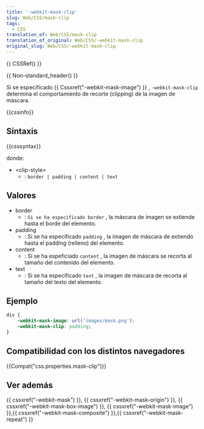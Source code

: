 ```yaml
---
title: '-webkit-mask-clip'
slug: Web/CSS/mask-clip
tags:
  - CSS
translation_of: Web/CSS/mask-clip
translation_of_original: Web/CSS/-webkit-mask-clip
original_slug: Web/CSS/-webkit-mask-clip
---
```

{{ CSSRef() }}

{{ Non-standard_header() }}

Si se especificado {{ Cssxref("-webkit-mask-image") }} , `-webkit-mask-clip` determina el comportamiento de recorte (clipping) de la imagen de máscara.

{{cssinfo}}

## Síntaxis

{{csssyntax}}

donde:

- \<clip-style>
  - : `border | padding | content | text`

## Valores

- border
  - : `Si se ha especificado border` , la máscara de imagen se extiende hasta el borde del elemento.
- padding
  - : Si se ha especificado `padding` , la imagen de máscara de extiendo hasta el padding (relleno) del elemento.
- content
  - : Si se ha espeficiado `content` , la imagen de máscara se recorta al tamaño del contenido del elemento.
- text
  - : Si se ha especificado `text` , la imagen de máscara de recorta al tamaño del texto del elemento.

## Ejemplo

```css
div {
    -webkit-mask-image: url('images/mask.png');
    -webkit-mask-clip: padding;
}
```

## Compatibilidad con los distintos navegadores

{{Compat("css.properties.mask-clip")}}

## Ver además

{{ cssxref("-webkit-mask") }}, {{ cssxref("-webkit-mask-origin") }}, {{ cssxref("-webkit-mask-box-image") }}, {{ cssxref("-webkit-mask-image") }},{{ cssxref("-webkit-mask-composite") }},{{ cssxref("-webkit-mask-repeat") }}
